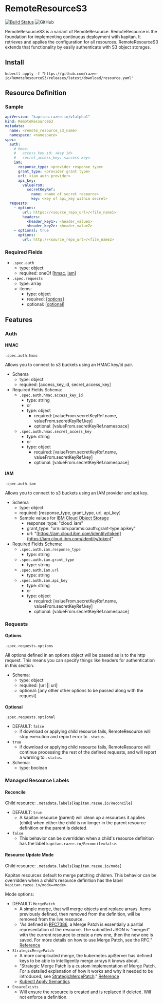 # RemoteResourceS3

[![Build Status](https://travis-ci.com/razee-io/RemoteResourceS3.svg?branch=master)](https://travis-ci.com/razee-io/RemoteResourceS3)
![GitHub](https://img.shields.io/github/license/razee-io/RemoteResourceS3.svg?color=success)

RemoteResourceS3 is a variant of RemoteResource. RemoteResource is the foundation
for implementing continuous deployment with kapitan. It retrieves and applies the
configuration for all resources. RemoteResourceS3 extends that functionality by
easily authenticate with S3 object storages.

## Install

```shell
kubectl apply -f "https://github.com/razee-io/RemoteResourceS3/releases/latest/download/resource.yaml"
```

## Resource Definition

### Sample

```yaml
apiVersion: "kapitan.razee.io/v1alpha1"
kind: RemoteResourceS3
metadata:
  name: <remote_resource_s3_name>
  namespace: <namespace>
spec:
  auth:
    # hmac:
    #   access_key_id: <key id>
    #   secret_access_key: <access key>
    iam:
      response_type: <provider response type>
      grant_type: <provider grant type>
      url: <iam auth provider>
      api_key:
        valueFrom:
          secretKeyRef:
            name: <name of secret resource>
            key: <key of api_key within secret>
  requests:
    - options:
        url: https://<source_repo_url>/<file_name1>
        headers:
          <header_key1>: <header_value1>
          <header_key2>: <header_value2>
    - optional: true
      options:
        url: http://<source_repo_url>/<file_name2>
```

### Required Fields

- `.spec.auth`
  - type: object
  - required: oneOf [[hmac](#HMAC), [iam](#IAM)]
- `.spec.requests`
  - type: array
  - items:
    - type: object
    - required: [[options](#Options)]
    - optional: [[optional](#Optional)]

## Features

### Auth

#### HMAC

`.spec.auth.hmac`

Allows you to connect to s3 buckets using an HMAC key/id pair.

- Schema
  - type: object
  - required: [access_key_id, secret_access_key]
- Required Fields Schema:
  - `.spec.auth.hmac.access_key_id`
    - type: string
    - or
    - type: object
      - required: [valueFrom.secretKeyRef.name, valueFrom.secretKeyRef.key]
      - optional: [valueFrom.secretKeyRef.namespace]
  - `.spec.auth.hmac.secret_access_key`
    - type: string
    - or
    - type: object
      - required: [valueFrom.secretKeyRef.name, valueFrom.secretKeyRef.key]
      - optional: [valueFrom.secretKeyRef.namespace]

#### IAM

`.spec.auth.iam`

Allows you to connect to s3 buckets using an IAM provider and api key.

- Schema
  - type: object
  - required: [response_type, grant_type, url, api_key]
  - Sample values for [IBM Cloud Object Storage](https://cloud.ibm.com/docs/services/cloud-object-storage/cli?topic=cloud-object-storage-curl)
    - response_type: "cloud_iam"
    - grant_type: "urn:ibm:params:oauth:grant-type:apikey"
    - url: "[https://iam.cloud.ibm.com/identity/token](https://iam.cloud.ibm.com/identity/token)"
- Required Fields Schema:
  - `.spec.auth.iam.response_type`
    - type: string
  - `.spec.auth.iam.grant_type`
    - type: string
  - `.spec.auth.iam.url`
    - type: string
  - `.spec.auth.iam.api_key`
    - type: string
    - or
    - type: object
      - required: [valueFrom.secretKeyRef.name, valueFrom.secretKeyRef.key]
      - optional: [valueFrom.secretKeyRef.namespace]

### Requests

#### Options

`.spec.requests.options`

All options defined in an options object will be passed as is to the http request.
This means you can specify things like headers for authentication in this section.

- Schema:
  - type: object
  - required: [url || uri]
  - optional: [any other other options to be passed along with the request]

#### Optional

`.spec.requests.optional`

- DEFAULT: `false`
  - if download or applying child resource fails, RemoteResource will stop
  execution and report error to `.status`.
- `true`
  - if download or applying child resource fails, RemoteResource will continue
  processing the rest of the defined requests, and will report a warning to `.status`.
- Schema:
  - type: boolean

### Managed Resource Labels

#### Reconcile

Child resource: `.metadata.labels[kapitan.razee.io/Reconcile]`

- DEFAULT: `true`
  - A kapitan resource (parent) will clean up a resources it applies (child) when
either the child is no longer in the parent resource definition or the parent is
deleted.
- `false`
  - This behavior can be overridden when a child's resource definition has
the label `kapitan.razee.io/Reconcile=false`.

#### Resource Update Mode

Child resource: `.metadata.labels[kapitan.razee.io/mode]`

Kapitan resources default to merge patching children. This behavior can be
overridden when a child's resource definition has the label
`kapitan.razee.io/mode=<mode>`

Mode options:

- DEFAULT: `MergePatch`
  - A simple merge, that will merge objects and replace arrays. Items previously
  defined, then removed from the definition, will be removed from the live resource.
  - "As defined in [RFC7386](https://tools.ietf.org/html/rfc7386), a Merge Patch
  is essentially a partial representation of the resource. The submitted JSON is
  "merged" with the current resource to create a new one, then the new one is
  saved. For more details on how to use Merge Patch, see the RFC." [Reference](https://github.com/kubernetes/community/blob/master/contributors/devel/sig-architecture/api-conventions.md#patch-operations)
- `StrategicMergePatch`
  - A more complicated merge, the kubernetes apiServer has defined keys to be
  able to intelligently merge arrays it knows about.
  - "Strategic Merge Patch is a custom implementation of Merge Patch. For a
  detailed explanation of how it works and why it needed to be introduced, see
  [StrategicMergePatch](https://github.com/kubernetes/community/blob/master/contributors/devel/sig-api-machinery/strategic-merge-patch.md)."
  [Reference](https://github.com/kubernetes/community/blob/master/contributors/devel/sig-architecture/api-conventions.md#patch-operations)
  - [Kubectl Apply Semantics](https://kubectl.docs.kubernetes.io/pages/app_management/field_merge_semantics.html)
- `EnsureExists`
  - Will ensure the resource is created and is replaced if deleted. Will not
  enforce a definition.

